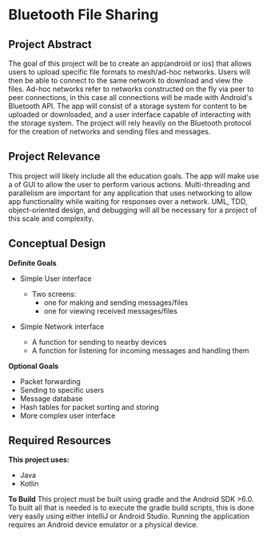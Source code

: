 # Bluetooth File Sharing

## Project Abstract

The goal of this project will be to create an app(android or ios) that allows users to upload
specific file formats to mesh/ad-hoc networks. Users will then be able to connect to the same network
to download and view the files. Ad-hoc networks refer to networks constructed on the fly via peer to
peer connections, in this case all connections will be made with  Android's Bluetooth API. The app will 
consist of a storage system for content to be uploaded or downloaded, and a user interface capable of 
interacting with the storage system. The project will rely heavily on the Bluetooth protocol for the creation 
of networks and sending files and messages.


## Project Relevance

This project will likely include all the education goals. The app will make use a of GUI to
allow the user to perform various actions. Multi-threading and parallelism are important for any
application that uses networking to allow app functionality while waiting for responses over a network.
UML, TDD, object-oriented design, and debugging will all be necessary for a project of this scale and
complexity.

## Conceptual Design

**Definite Goals**
* Simple User interface
    *  Two screens:
       - one for making and sending messages/files
       - one for viewing received messages/files

* Simple Network interface
    - A function for sending to nearby devices
    - A function for listening for incoming messages and handling them


**Optional Goals**
- Packet forwarding
- Sending to specific users
- Message database
- Hash tables for packet sorting and storing
- More complex user interface


## Required Resources

**This project uses:**
* Java
* Kotlin

**To Build**
This project must be built using gradle and the Android SDK >6.0. To built all that is needed is to execute the 
gradle build scripts, this is done very easily using either intelliJ or Android Studio. Running the application
requires an Android device emulator or a physical device. 
